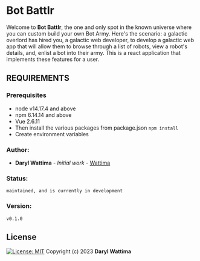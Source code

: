 # Bot Battlr
Welcome to **Bot Battlr**, the one and only spot in the known universe where you
can custom build your own Bot Army. Here's the scenario: a galactic overlord has hired you, a galactic web
developer, to develop a galactic web app that will allow them to browse through
a list of robots, view a robot's details, and, enlist a bot into their army. This is a react application 
that implements these features for a user.
## REQUIREMENTS
### Prerequisites
* node v14.17.4 and above
* npm 6.14.14 and above
* Vue 2.6.11
* Then install the various packages from package.json `npm install`
* Create environment variables


### Author:
   * **Daryl Wattima** - *Initial work* - [Wattima](<https://github.com/Wattima>)

### Status:
    maintained, and is currently in development
### Version:
    v0.1.0

## License
[![License: MIT](https://img.shields.io/badge/License-MIT-yellow.svg)](https://opensource.org/licenses/MIT)
Copyright (c) 2023 **Daryl Wattima**
